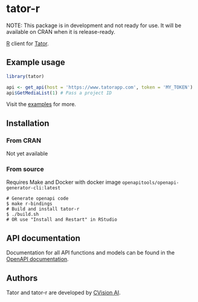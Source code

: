 # tator-r

NOTE: This package is in development and not ready for use. It will be available on CRAN when it is release-ready.

[R](https://www.r-project.org) client for [Tator](https://github.com/cvisionai/tator).

## Example usage
```R
library(tator)

api <- get_api(host = 'https://www.tatorapp.com', token = 'MY_TOKEN')
api$GetMediaList(1) # Pass a project ID
```

Visit the [examples](tests/examples) for more.

## Installation

### From CRAN
Not yet available

### From source
Requires Make and Docker with docker image `openapitools/openapi-generator-cli:latest`

```shell
# Generate openapi code
$ make r-bindings
# Build and install tator-r
$ ./build.sh 
# OR use "Install and Restart" in RStudio
```

## API documentation

Documentation for all API functions and models can be found in the [OpenAPI documentation](https://www.tatorapp.com/docs/).

## Authors

Tator and tator-r are developed by [CVision AI](https://cvisionai.com).
